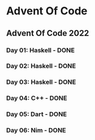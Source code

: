 # Advent Of Code
## Advent Of Code 2022
### Day 01: Haskell - DONE
### Day 02: Haskell - DONE
### Day 03: Haskell - DONE
### Day 04: C++ - DONE
### Day 05: Dart - DONE
### Day 06: Nim - DONE
